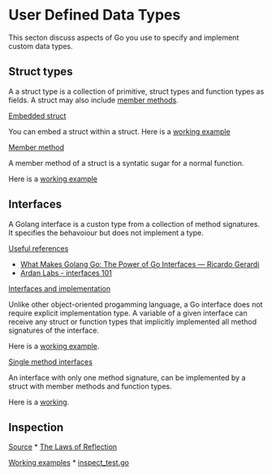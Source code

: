# User Defined Data Types

This secton discuss aspects of Go you use to specify and implement custom data types.

## Struct types

A a struct type is a collection of primitive, struct types and function types as fields. A struct may also include [member methods](https://go101.org/article/method.html).
 
<u>Embedded struct</u>

You can embed a struct within a struct. Here is a [working example](../examples/struct/ex1/main.go)

<u>Member method</u>

A member method of a struct is a syntatic sugar for a normal function.

Here is a [working example](../examples/struct/ex2/main.go)


## Interfaces

A Golang interface is a custon type from a collection of method signatures. It specifies the behavoiour but does not implement a type.

<u>Useful references</u>

* [What Makes Golang Go: The Power of Go Interfaces — Ricardo Gerardi](https://www.youtube.com/watch?v=TRoRluGIixs)
* [Ardan Labs - interfaces 101](https://www.youtube.com/watch?v=34ZmIfWOb0U&list=PLADD_vxzPcZB595tXmu540KC6MTMqIndB)

<u>Interfaces and implementation</u>

Unlike other object-oriented progamming language, a Go interface does not require explicit implementation type. A variable of a given interface can receive any struct or function types that implicitly implemented all method signatures of the interface.

Here is a [working example](../examples/interf/ex1/main.go).

<u>Single method interfaces</u>

An interface with only one method signature, can be implemented by a struct with member methods and function types.

Here is a [working](../examples/interf/ex2/main.go).


## Inspection

<u>Source</u>
    * [The Laws of Reflection](https://go.dev/blog/laws-of-reflection)

<u>Working examples</u>
    * [inspect_test.go](../examples/inspect/inspect_test.go)
